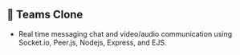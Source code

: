 ## 🔵 Teams Clone

- Real time messaging chat and video/audio communication using Socket.io, Peer.js, Nodejs, Express, and EJS.

